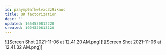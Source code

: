 ```yaml
---
id: pzaymp0afkwlvxc3z9iknoc
title: QR factorization
desc: ''
updated: 1654530812220
created: 1654530812220
---
```

![[Screen Shot 2021-11-06 at 12.41.20 AM.png]]![[Screen Shot 2021-11-06 at 12.41.32 AM.png]]
